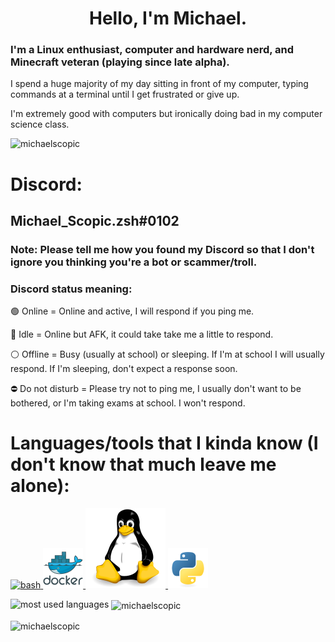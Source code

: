 <h1 align="center">Hello, I'm Michael. </h3>

### I'm a Linux enthusiast, computer and hardware nerd, and Minecraft veteran (playing since late alpha).

 I spend a huge majority of my day sitting in front of my computer, typing commands at a terminal until I get frustrated or give up. 

 I'm extremely good with computers but ironically doing bad in my computer science class.

<p align="left"> <img src="https://komarev.com/ghpvc/?username=michaelscopic&label=Profile%20views&color=b16286&style=flat-square" alt="michaelscopic" /> </p>

# Discord:
## Michael_Scopic.zsh#0102
### **Note: Please tell me how you found my Discord so that I don't ignore you thinking you're a bot or scammer/troll.**
  
### Discord status meaning:
  
🟢 Online = Online and active, I will respond if you ping me.
  
🌙 Idle = Online but AFK, it could take take me a little to respond.
  
⚪ Offline = Busy (usually at school) or sleeping. If I'm at school I will usually respond. If I'm sleeping, don't expect a response soon.
  
⛔ Do not disturb = Please try not to ping me, I usually don't want to be bothered, or I'm taking exams at school. I won't respond.

# Languages/tools that I kinda know (I don't know that much leave me alone):
<p align="left"> <a href="https://www.gnu.org/software/bash/" target="_blank" rel="noreferrer"> <img src="https://www.vectorlogo.zone/logos/gnu_bash/gnu_bash-icon.svg" alt="bash" width="64" height="64"/> </a> <a href="https://www.docker.com/" target="_blank" rel="noreferrer"> <img src="https://raw.githubusercontent.com/devicons/devicon/master/icons/docker/docker-original-wordmark.svg" alt="docker" width="64" height="64"/> </a> <a href="https://www.linux.org/" target="_blank" rel="noreferrer"> <img src="https://raw.githubusercontent.com/devicons/devicon/master/icons/linux/linux-original.svg" alt="linux" width="128" height="128"/> </a> <a href="https://www.python.org" target="_blank" rel="noreferrer"> <img src="https://raw.githubusercontent.com/devicons/devicon/master/icons/python/python-original.svg" alt="python" width="64" height="64"/> </a> </p>

<p><img align="left" src="https://github-readme-stats.vercel.app/api/top-langs?username=michaelscopic&show_icons=true&theme=gruvbox&title_color=a89984&text_color=ebdbb2&bg_color=282828&locale=en&layout=compact" alt="most used languages" /></p>

<p>&nbsp;<img align="center" src="https://github-readme-stats.vercel.app/api?username=michaelscopic&show_icons=true&theme=gruvbox&title_color=a89984&text_color=ebdbb2&bg_color=282828&locale=en" alt="michaelscopic" /></p>

<p><img align="center" src="https://github-readme-streak-stats.herokuapp.com/?user=michaelscopic&theme=dark" alt="michaelscopic" /></p>
